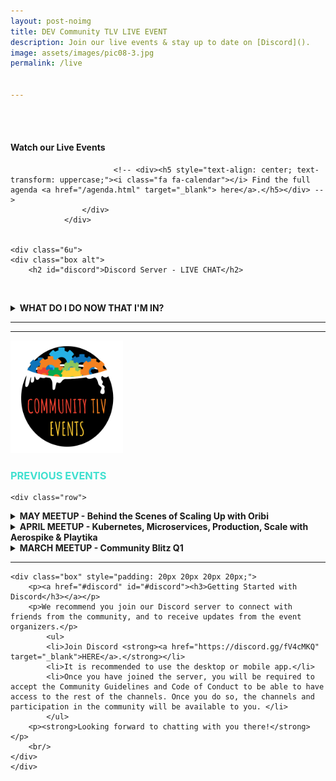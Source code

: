 ```yaml
---
layout: post-noimg
title: DEV Community TLV LIVE EVENT
description: Join our live events & stay up to date on [Discord]().
image: assets/images/pic08-3.jpg
permalink: /live


---
```


<!-- <iframe src="https://docs.google.com/presentation/d/e/2PACX-1vTAFFgTMU6uAbKnjEIzNQbFSG5bFokdC5_J3cadvCrLp8tozcUTDEBJTcvsXv1-gy5uhiBc_bnSLf__/embed?start=true&loop=true&delayms=15000&rm=minimal"  frameborder="0" width="1440" height="100"></iframe> -->

<br/>
<br/>


<div class="inner">

<!-- One -->
<div class="row 400%">
     <div class="6u">
                    <h4> Watch our Live Events</h4> 
                    <div class="box">
                        <p><span class="image fit" style="text-align: center; position: relative; padding-bottom: 56.25%; padding-top: 30px; height: 0; overflow: hidden;"><iframe src="https://www.youtube.com/embed/9faC5XqDftc" frameborder="0" allow="accelerometer; autoplay; clipboard-write; encrypted-media; gyroscope; picture-in-picture" allowfullscreen style="position: absolute; top: 0; left: 0; width: 100%; height: 100%;"></iframe></span></p>

                           <!-- <div><h5 style="text-align: center; text-transform: uppercase;"><i class="fa fa-calendar"></i> Find the full agenda <a href="/agenda.html" target="_blank"> here</a>.</h5></div> -->
                    </div>
                </div>


   	<div class="6u">
    <div class="box alt">
        <h2 id="discord">Discord Server - LIVE CHAT</h2>

   <span class="image fit" style="text-align: center; position: relative; padding-bottom: 56.25%; padding-top: 30px; height: 0; overflow: hidden;"> <widgetbot server="744871304594849822" channel="783642230790553631" style="position: absolute; top: 0; left: 0; width: 100%; height: 100%;"></widgetbot></span>
   <br/>
    <details><summary><strong>WHAT DO I DO NOW THAT I'M IN?</strong></summary>
       <ul>
       <li>You are welcome to ask questions about talks & interact with the speakers - you can drop your Q&A in the Live Event Channel.</li>
       <li>You can interact with other community members based on topic - there is a channel for each community, you can introduce yourselves at the watercooler, and you are more than encouraged to visit the <strong>additional channels</strong> where you can find community announcements, employment opportunities, and more.</li>      
     


       </ul></details>
        <details><summary><strong>TROUBLESHOOTING</strong></summary>
        <img src="assets/images/error.png" width="250" style="float: left; padding-right: 20px;" />If you are seeing a yellow or red error in the box, you need to click on the "Login" button at the bottom left - and authorize "Widgetbot" and then you will be able to use the chat from within the website.
        <ul>       
        <li>If you are still seeing yourself as "UNVERIFIED" and are unable to access any channels that is because you have not accepted the Code of Conduct in the #code-of-conduct channel.  Once you do so, you will receive your "Member" role, and will be able to participate in server chats.</li>      
        </ul></details>
  


   <!-- <iframe src="https://discordapp.com/widget?id=744871304594849822&theme=dark" width="75%" height="500" allowtransparency="true" frameborder="0" sandbox="allow-popups allow-popups-to-escape-sandbox allow-same-origin allow-scripts"></iframe> -->

    </div>
    </div>
</div>



<hr class="major">


  <!-- {% include /meetups/june-meetup.html %} -->

  <!-- {% include /meetups/july-oss-meetup.html %} -->



<hr class="major">

  <div class="row">
    <img src="assets/images/communitytlv-events.png" alt="Community TLV Events" width="180" />
    <br />
    <h3><i class="fa fa-film"></i> <span style="color: turquoise; text-transform: uppercase;">Previous Events </span></h3>
    </div>
<p></p>
<p></p>

<div class="inner" style="padding: 20 20 20 20;">


    <div class="row">
  <details><summary><strong>MAY MEETUP - Behind the Scenes of Scaling Up with Oribi</strong></summary>
 {% include /meetups/may-meetup.html %}
 </details>
</div>
  <div class="row">
  <details><summary><strong>APRIL MEETUP - Kubernetes, Microservices, Production, Scale with Aerospike & Playtika</strong></summary>
 {% include /meetups/april-meetup.html %}
 </details>
</div>


<div class="row">
<details><summary><strong>MARCH MEETUP - Community Blitz Q1</strong></summary>

 {% include /meetups/march-meetup.html %}

 </details>
 </div>

</div>


<hr class="major">
<p></p>
<p></p>


<!-- End Test -->
    
   
<!-- <div class="row 200%">
	<div class="12u 12u$(medium)">
    <div class="box alt">
        <h2 id="discord">Discord Server - LIVE CHAT</h2>

    <widgetbot server="744871304594849822" channel="744871304594849825" width="800" height="600"></widgetbot>


       <!-- <iframe src="https://discordapp.com/widget?id=744871304594849822&theme=dark" width="75%" height="500" allowtransparency="true" frameborder="0" sandbox="allow-popups allow-popups-to-escape-sandbox allow-same-origin allow-scripts"></iframe> -->

   <!-- </div>
    </div> 
 </div>-->

    <div class="box" style="padding: 20px 20px 20px 20px;"> 
        <p><a href="#discord" id="#discord"><h3>Getting Started with Discord</h3></a></p>
        <p>We recommend you join our Discord server to connect with friends from the community, and to receive updates from the event organizers.</p>
            <ul>
            <li>Join Discord <strong><a href="https://discord.gg/fV4cMKQ" target="_blank">HERE</a>.</strong></li>
            <li>It is recommended to use the desktop or mobile app.</li>
            <li>Once you have joined the server, you will be required to accept the Community Guidelines and Code of Conduct to be able to have access to the rest of the channels. Once you do so, the channels and participation in the community will be available to you. </li>
            </ul>
        <p><strong>Looking forward to chatting with you there!</strong></p>
        <br/>
    </div>
    </div>	


